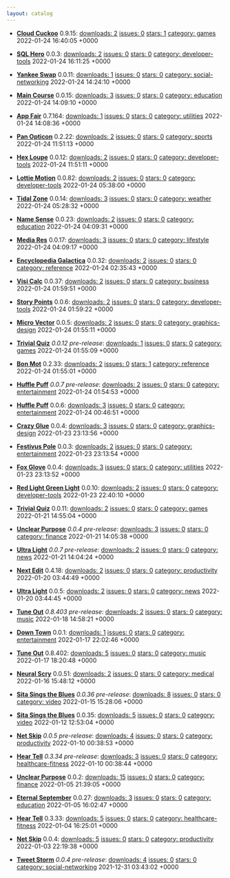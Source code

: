 ```yaml
---
layout: catalog
---
```

  * [**Cloud Cuckoo**](https://Cloud-Cuckoo.github.io/App) 0.9.15: [downloads: 2](https://github.com/Cloud-Cuckoo/App/releases) [issues: 0](https://github.com/Cloud-Cuckoo/App/issues) [stars: 1](https://github.com/Cloud-Cuckoo/App.git) [category: games](https://github.com/topics/appfair-games) 2022-01-24 16:40:05 +0000

  * [**SQL Hero**](https://SQL-Hero.github.io/App) 0.0.3: [downloads: 2](https://github.com/SQL-Hero/App/releases) [issues: 0](https://github.com/SQL-Hero/App/issues) [stars: 0](https://github.com/SQL-Hero/App.git) [category: developer-tools](https://github.com/topics/appfair-developer-tools) 2022-01-24 16:11:25 +0000

  * [**Yankee Swap**](https://Yankee-Swap.github.io/App) 0.0.11: [downloads: 1](https://github.com/Yankee-Swap/App/releases) [issues: 0](https://github.com/Yankee-Swap/App/issues) [stars: 0](https://github.com/Yankee-Swap/App.git) [category: social-networking](https://github.com/topics/appfair-social-networking) 2022-01-24 14:24:10 +0000

  * [**Main Course**](https://Main-Course.github.io/App) 0.0.15: [downloads: 3](https://github.com/Main-Course/App/releases) [issues: 0](https://github.com/Main-Course/App/issues) [stars: 0](https://github.com/Main-Course/App.git) [category: education](https://github.com/topics/appfair-education) 2022-01-24 14:09:10 +0000

  * [**App Fair**](https://App-Fair.github.io/App) 0.7.164: [downloads: 1](https://github.com/App-Fair/App/releases) [issues: 0](https://github.com/App-Fair/App/issues) [stars: 0](https://github.com/App-Fair/App.git) [category: utilities](https://github.com/topics/appfair-utilities) 2022-01-24 14:08:36 +0000

  * [**Pan Opticon**](https://Pan-Opticon.github.io/App) 0.2.22: [downloads: 2](https://github.com/Pan-Opticon/App/releases) [issues: 0](https://github.com/Pan-Opticon/App/issues) [stars: 0](https://github.com/Pan-Opticon/App.git) [category: sports](https://github.com/topics/appfair-sports) 2022-01-24 11:51:13 +0000

  * [**Hex Loupe**](https://Hex-Loupe.github.io/App) 0.0.12: [downloads: 2](https://github.com/Hex-Loupe/App/releases) [issues: 0](https://github.com/Hex-Loupe/App/issues) [stars: 0](https://github.com/Hex-Loupe/App.git) [category: developer-tools](https://github.com/topics/appfair-developer-tools) 2022-01-24 11:51:11 +0000

  * [**Lottie Motion**](https://Lottie-Motion.github.io/App) 0.0.82: [downloads: 2](https://github.com/Lottie-Motion/App/releases) [issues: 0](https://github.com/Lottie-Motion/App/issues) [stars: 0](https://github.com/Lottie-Motion/App.git) [category: developer-tools](https://github.com/topics/appfair-developer-tools) 2022-01-24 05:38:00 +0000

  * [**Tidal Zone**](https://Tidal-Zone.github.io/App) 0.0.14: [downloads: 3](https://github.com/Tidal-Zone/App/releases) [issues: 0](https://github.com/Tidal-Zone/App/issues) [stars: 0](https://github.com/Tidal-Zone/App.git) [category: weather](https://github.com/topics/appfair-weather) 2022-01-24 05:28:32 +0000

  * [**Name Sense**](https://Name-Sense.github.io/App) 0.0.23: [downloads: 2](https://github.com/Name-Sense/App/releases) [issues: 0](https://github.com/Name-Sense/App/issues) [stars: 0](https://github.com/Name-Sense/App.git) [category: education](https://github.com/topics/appfair-education) 2022-01-24 04:09:31 +0000

  * [**Media Res**](https://Media-Res.github.io/App) 0.0.17: [downloads: 3](https://github.com/Media-Res/App/releases) [issues: 0](https://github.com/Media-Res/App/issues) [stars: 0](https://github.com/Media-Res/App.git) [category: lifestyle](https://github.com/topics/appfair-lifestyle) 2022-01-24 04:09:17 +0000

  * [**Encyclopedia Galactica**](https://Encyclopedia-Galactica.github.io/App) 0.0.32: [downloads: 2](https://github.com/Encyclopedia-Galactica/App/releases) [issues: 0](https://github.com/Encyclopedia-Galactica/App/issues) [stars: 0](https://github.com/Encyclopedia-Galactica/App.git) [category: reference](https://github.com/topics/appfair-reference) 2022-01-24 02:35:43 +0000

  * [**Visi Calc**](https://Visi-Calc.github.io/App) 0.0.37: [downloads: 2](https://github.com/Visi-Calc/App/releases) [issues: 0](https://github.com/Visi-Calc/App/issues) [stars: 0](https://github.com/Visi-Calc/App.git) [category: business](https://github.com/topics/appfair-business) 2022-01-24 01:59:51 +0000

  * [**Story Points**](https://Story-Points.github.io/App) 0.0.6: [downloads: 2](https://github.com/Story-Points/App/releases) [issues: 0](https://github.com/Story-Points/App/issues) [stars: 0](https://github.com/Story-Points/App.git) [category: developer-tools](https://github.com/topics/appfair-developer-tools) 2022-01-24 01:59:22 +0000

  * [**Micro Vector**](https://Micro-Vector.github.io/App) 0.0.5: [downloads: 2](https://github.com/Micro-Vector/App/releases) [issues: 0](https://github.com/Micro-Vector/App/issues) [stars: 0](https://github.com/Micro-Vector/App.git) [category: graphics-design](https://github.com/topics/appfair-graphics-design) 2022-01-24 01:55:11 +0000

  * [**Trivial Quiz**](https://Trivial-Quiz.github.io/App) _0.0.12 pre-release_: [downloads: 1](https://github.com/Trivial-Quiz/App/releases) [issues: 0](https://github.com/Trivial-Quiz/App/issues) [stars: 0](https://github.com/Trivial-Quiz/App.git) [category: games](https://github.com/topics/appfair-games) 2022-01-24 01:55:09 +0000

  * [**Bon Mot**](https://Bon-Mot.github.io/App) 0.2.33: [downloads: 2](https://github.com/Bon-Mot/App/releases) [issues: 0](https://github.com/Bon-Mot/App/issues) [stars: 1](https://github.com/Bon-Mot/App.git) [category: reference](https://github.com/topics/appfair-reference) 2022-01-24 01:55:01 +0000

  * [**Huffle Puff**](https://Huffle-Puff.github.io/App) _0.0.7 pre-release_: [downloads: 2](https://github.com/Huffle-Puff/App/releases) [issues: 0](https://github.com/Huffle-Puff/App/issues) [stars: 0](https://github.com/Huffle-Puff/App.git) [category: entertainment](https://github.com/topics/appfair-entertainment) 2022-01-24 01:54:53 +0000

  * [**Huffle Puff**](https://Huffle-Puff.github.io/App) 0.0.6: [downloads: 3](https://github.com/Huffle-Puff/App/releases) [issues: 0](https://github.com/Huffle-Puff/App/issues) [stars: 0](https://github.com/Huffle-Puff/App.git) [category: entertainment](https://github.com/topics/appfair-entertainment) 2022-01-24 00:46:51 +0000

  * [**Crazy Glue**](https://Crazy-Glue.github.io/App) 0.0.4: [downloads: 3](https://github.com/Crazy-Glue/App/releases) [issues: 0](https://github.com/Crazy-Glue/App/issues) [stars: 0](https://github.com/Crazy-Glue/App.git) [category: graphics-design](https://github.com/topics/appfair-graphics-design) 2022-01-23 23:13:56 +0000

  * [**Festivus Pole**](https://Festivus-Pole.github.io/App) 0.0.3: [downloads: 2](https://github.com/Festivus-Pole/App/releases) [issues: 0](https://github.com/Festivus-Pole/App/issues) [stars: 0](https://github.com/Festivus-Pole/App.git) [category: entertainment](https://github.com/topics/appfair-entertainment) 2022-01-23 23:13:54 +0000

  * [**Fox Glove**](https://Fox-Glove.github.io/App) 0.0.4: [downloads: 3](https://github.com/Fox-Glove/App/releases) [issues: 0](https://github.com/Fox-Glove/App/issues) [stars: 0](https://github.com/Fox-Glove/App.git) [category: utilities](https://github.com/topics/appfair-utilities) 2022-01-23 23:13:52 +0000

  * [**Red Light Green Light**](https://Red-Light-Green-Light.github.io/App) 0.0.10: [downloads: 2](https://github.com/Red-Light-Green-Light/App/releases) [issues: 0](https://github.com/Red-Light-Green-Light/App/issues) [stars: 0](https://github.com/Red-Light-Green-Light/App.git) [category: developer-tools](https://github.com/topics/appfair-developer-tools) 2022-01-23 22:40:10 +0000

  * [**Trivial Quiz**](https://Trivial-Quiz.github.io/App) 0.0.11: [downloads: 2](https://github.com/Trivial-Quiz/App/releases) [issues: 0](https://github.com/Trivial-Quiz/App/issues) [stars: 0](https://github.com/Trivial-Quiz/App.git) [category: games](https://github.com/topics/appfair-games) 2022-01-21 14:55:04 +0000

  * [**Unclear Purpose**](https://Unclear-Purpose.github.io/App) _0.0.4 pre-release_: [downloads: 3](https://github.com/Unclear-Purpose/App/releases) [issues: 0](https://github.com/Unclear-Purpose/App/issues) [stars: 0](https://github.com/Unclear-Purpose/App.git) [category: finance](https://github.com/topics/appfair-finance) 2022-01-21 14:05:38 +0000

  * [**Ultra Light**](https://Ultra-Light.github.io/App) _0.0.7 pre-release_: [downloads: 2](https://github.com/Ultra-Light/App/releases) [issues: 0](https://github.com/Ultra-Light/App/issues) [stars: 0](https://github.com/Ultra-Light/App.git) [category: news](https://github.com/topics/appfair-news) 2022-01-21 14:04:24 +0000

  * [**Next Edit**](https://Next-Edit.github.io/App) 0.4.18: [downloads: 2](https://github.com/Next-Edit/App/releases) [issues: 0](https://github.com/Next-Edit/App/issues) [stars: 0](https://github.com/Next-Edit/App.git) [category: productivity](https://github.com/topics/appfair-productivity) 2022-01-20 03:44:49 +0000

  * [**Ultra Light**](https://Ultra-Light.github.io/App) 0.0.5: [downloads: 2](https://github.com/Ultra-Light/App/releases) [issues: 0](https://github.com/Ultra-Light/App/issues) [stars: 0](https://github.com/Ultra-Light/App.git) [category: news](https://github.com/topics/appfair-news) 2022-01-20 03:44:45 +0000

  * [**Tune Out**](https://Tune-Out.github.io/App) _0.8.403 pre-release_: [downloads: 2](https://github.com/Tune-Out/App/releases) [issues: 0](https://github.com/Tune-Out/App/issues) [stars: 0](https://github.com/Tune-Out/App.git) [category: music](https://github.com/topics/appfair-music) 2022-01-18 14:58:21 +0000

  * [**Down Town**](https://Down-Town.github.io/App) 0.0.1: [downloads: 1](https://github.com/Down-Town/App/releases) [issues: 0](https://github.com/Down-Town/App/issues) [stars: 0](https://github.com/Down-Town/App.git) [category: entertainment](https://github.com/topics/appfair-entertainment) 2022-01-17 22:02:46 +0000

  * [**Tune Out**](https://Tune-Out.github.io/App) 0.8.402: [downloads: 5](https://github.com/Tune-Out/App/releases) [issues: 0](https://github.com/Tune-Out/App/issues) [stars: 0](https://github.com/Tune-Out/App.git) [category: music](https://github.com/topics/appfair-music) 2022-01-17 18:20:48 +0000

  * [**Neural Scry**](https://Neural-Scry.github.io/App) 0.0.51: [downloads: 2](https://github.com/Neural-Scry/App/releases) [issues: 0](https://github.com/Neural-Scry/App/issues) [stars: 0](https://github.com/Neural-Scry/App.git) [category: medical](https://github.com/topics/appfair-medical) 2022-01-16 15:48:12 +0000

  * [**Sita Sings the Blues**](https://Sita-Sings-the-Blues.github.io/App) _0.0.36 pre-release_: [downloads: 8](https://github.com/Sita-Sings-the-Blues/App/releases) [issues: 0](https://github.com/Sita-Sings-the-Blues/App/issues) [stars: 0](https://github.com/Sita-Sings-the-Blues/App.git) [category: video](https://github.com/topics/appfair-video) 2022-01-15 15:28:06 +0000

  * [**Sita Sings the Blues**](https://Sita-Sings-the-Blues.github.io/App) 0.0.35: [downloads: 5](https://github.com/Sita-Sings-the-Blues/App/releases) [issues: 0](https://github.com/Sita-Sings-the-Blues/App/issues) [stars: 0](https://github.com/Sita-Sings-the-Blues/App.git) [category: video](https://github.com/topics/appfair-video) 2022-01-12 12:53:04 +0000

  * [**Net Skip**](https://Net-Skip.github.io/App) _0.0.5 pre-release_: [downloads: 4](https://github.com/Net-Skip/App/releases) [issues: 0](https://github.com/Net-Skip/App/issues) [stars: 0](https://github.com/Net-Skip/App.git) [category: productivity](https://github.com/topics/appfair-productivity) 2022-01-10 00:38:53 +0000

  * [**Hear Tell**](https://Hear-Tell.github.io/App) _0.3.34 pre-release_: [downloads: 3](https://github.com/Hear-Tell/App/releases) [issues: 0](https://github.com/Hear-Tell/App/issues) [stars: 0](https://github.com/Hear-Tell/App.git) [category: healthcare-fitness](https://github.com/topics/appfair-healthcare-fitness) 2022-01-10 00:38:44 +0000

  * [**Unclear Purpose**](https://Unclear-Purpose.github.io/App) 0.0.2: [downloads: 15](https://github.com/Unclear-Purpose/App/releases) [issues: 0](https://github.com/Unclear-Purpose/App/issues) [stars: 0](https://github.com/Unclear-Purpose/App.git) [category: finance](https://github.com/topics/appfair-finance) 2022-01-05 21:39:05 +0000

  * [**Eternal September**](https://Eternal-September.github.io/App) 0.0.27: [downloads: 3](https://github.com/Eternal-September/App/releases) [issues: 0](https://github.com/Eternal-September/App/issues) [stars: 0](https://github.com/Eternal-September/App.git) [category: education](https://github.com/topics/appfair-education) 2022-01-05 16:02:47 +0000

  * [**Hear Tell**](https://Hear-Tell.github.io/App) 0.3.33: [downloads: 5](https://github.com/Hear-Tell/App/releases) [issues: 0](https://github.com/Hear-Tell/App/issues) [stars: 0](https://github.com/Hear-Tell/App.git) [category: healthcare-fitness](https://github.com/topics/appfair-healthcare-fitness) 2022-01-04 16:25:01 +0000

  * [**Net Skip**](https://Net-Skip.github.io/App) 0.0.4: [downloads: 5](https://github.com/Net-Skip/App/releases) [issues: 0](https://github.com/Net-Skip/App/issues) [stars: 0](https://github.com/Net-Skip/App.git) [category: productivity](https://github.com/topics/appfair-productivity) 2022-01-03 22:19:38 +0000

  * [**Tweet Storm**](https://Tweet-Storm.github.io/App) _0.0.4 pre-release_: [downloads: 4](https://github.com/Tweet-Storm/App/releases) [issues: 0](https://github.com/Tweet-Storm/App/issues) [stars: 0](https://github.com/Tweet-Storm/App.git) [category: social-networking](https://github.com/topics/appfair-social-networking) 2021-12-31 03:43:02 +0000
